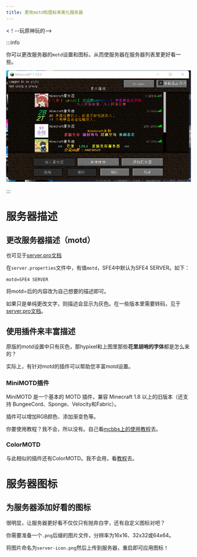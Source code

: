 ```yaml
---
title: 更改motd和图标来美化服务器
---
```


<！--玩原神玩的-->

:::info

你可以更改服务器的`motd`设置和图标，从而使服务器在服务器列表里更好看一些。

![motd](../../static/img/pages/motd.png)

:::

# 服务器描述

## 更改服务器描述（motd）

也可见于[server.pro文档](20-serverproperties.md#motd服务器在列表里显示的信息)

在`server.properties`文件中，有值`motd`，SFE4中默认为SFE4 SERVER。如下：

```
motd=SFE4 SERVER
```

将motd=后的内容改为自己想要的描述即可。

如果只是单纯更改文字，则描述会显示为灰色。在一些版本里需要转码，见于[server.pro文档](20-serverproperties.md#motd服务器在列表里显示的信息)。

## 使用插件来丰富描述

原版的motd设置中只有灰色，那hypixel和上图里那些**花里胡哨的字体**都是怎么来的？

实际上，有针对motd的插件可以帮助您丰富motd设置。

### MiniMOTD插件

MiniMOTD 是一个基本的 MOTD 插件，兼容 Minecraft 1.8 以上的旧版本（还支持 BungeeCord、Sponge、Velocity和Fabric）。

插件可以增加RGB颜色、添加渐变色等。

你要使用教程？我不会，所以没有。自己看[mcbbs上的使用教程](https://www.mcbbs.net/thread-1075003-1-1.html)去。

### ColorMOTD

与此相似的插件还有ColorMOTD。我不会用，看[教程](https://www.bilibili.com/read/cv9428815/)去。

# 服务器图标

## 为服务器添加好看的图标

很明显，让服务器更好看不仅仅只有抛弃白字，还有自定义图标对吧？

你需要准备一个`.png`后缀的图片文件，分辨率为16x16、32x32或64x64。

将图片命名为`server-icon.png`然后上传到服务器，重启即可应用图标！
